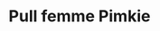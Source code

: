 ---
layout: "product-page"
id: "126"
product_id: "126"
external_product_id: "647030221"
title: "Pull femme Pimkie "
description: "Porté une fois "
size: ""
brand: ""
label: "Pimkie"
price_numeric: "5.0"
price_numeric_discounted: "5.0"
currency: "€"
user_updated_at_ts: ""
category: "Vetements"
isdiscounted: "False"
isnew: "True"
isbestseller: "False"
images: [ "https://images.vinted.net/thumbs/f800/01_00f36_FzEkZFNkmbAkHgBCp2Anc5PQ.jpeg?1602276944-b5ea7e2689e47592c49ccca06623402a45d60699" ]
---